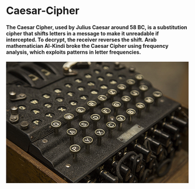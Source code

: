 # Caesar-Cipher
#### The Caesar Cipher, used by Julius Caesar around 58 BC, is a substitution cipher that shifts letters in a message to make it unreadable if intercepted. To decrypt, the receiver reverses the shift. Arab mathematician Al-Kindi broke the Caesar Cipher using frequency analysis, which exploits patterns in letter frequencies.
<img src="https://github.com/l2eza/Caesar-Cipher/blob/main/Caesar%20Cipher.jpg">
